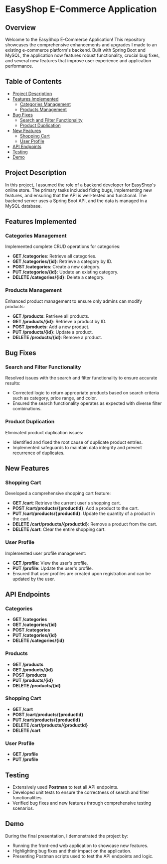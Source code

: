 # EasyShop E-Commerce Application

## Overview

Welcome to the EasyShop E-Commerce Application! This repository showcases the comprehensive enhancements and upgrades I made to an existing e-commerce platform's backend. Built with Spring Boot and MySQL, the application now features robust functionality, crucial bug fixes, and several new features that improve user experience and application performance.

## Table of Contents

- [Project Description](#project-description)
- [Features Implemented](#features-implemented)
  - [Categories Management](#categories-management)
  - [Products Management](#products-management)
- [Bug Fixes](#bug-fixes)
  - [Search and Filter Functionality](#search-and-filter-functionality)
  - [Product Duplication](#product-duplication)
- [New Features](#new-features)
  - [Shopping Cart](#shopping-cart)
  - [User Profile](#user-profile)
- [API Endpoints](#api-endpoints)
- [Testing](#testing)
- [Demo](#demo)

## Project Description

In this project, I assumed the role of a backend developer for EasyShop's online store. The primary tasks included fixing bugs, implementing new features, and ensuring that the API is well-tested and functional. The backend server uses a Spring Boot API, and the data is managed in a MySQL database.

## Features Implemented

### Categories Management
Implemented complete CRUD operations for categories:
- **GET /categories**: Retrieve all categories.
- **GET /categories/{id}**: Retrieve a category by ID.
- **POST /categories**: Create a new category.
- **PUT /categories/{id}**: Update an existing category.
- **DELETE /categories/{id}**: Delete a category.

### Products Management
Enhanced product management to ensure only admins can modify products:
- **GET /products**: Retrieve all products.
- **GET /products/{id}**: Retrieve a product by ID.
- **POST /products**: Add a new product.
- **PUT /products/{id}**: Update a product.
- **DELETE /products/{id}**: Remove a product.

## Bug Fixes

### Search and Filter Functionality
Resolved issues with the search and filter functionality to ensure accurate results:
- Corrected logic to return appropriate products based on search criteria such as category, price range, and color.
- Ensured the search functionality operates as expected with diverse filter combinations.

### Product Duplication
Eliminated product duplication issues:
- Identified and fixed the root cause of duplicate product entries.
- Implemented safeguards to maintain data integrity and prevent recurrence of duplicates.

## New Features

### Shopping Cart
Developed a comprehensive shopping cart feature:
- **GET /cart**: Retrieve the current user's shopping cart.
- **POST /cart/products/{productId}**: Add a product to the cart.
- **PUT /cart/products/{productId}**: Update the quantity of a product in the cart.
- **DELETE /cart/products/{productId}**: Remove a product from the cart.
- **DELETE /cart**: Clear the entire shopping cart.

### User Profile
Implemented user profile management:
- **GET /profile**: View the user's profile.
- **PUT /profile**: Update the user's profile.
- Ensured that user profiles are created upon registration and can be updated by the user.

## API Endpoints

### Categories
- **GET /categories**
- **GET /categories/{id}**
- **POST /categories**
- **PUT /categories/{id}**
- **DELETE /categories/{id}**

### Products
- **GET /products**
- **GET /products/{id}**
- **POST /products**
- **PUT /products/{id}**
- **DELETE /products/{id}**

### Shopping Cart
- **GET /cart**
- **POST /cart/products/{productId}**
- **PUT /cart/products/{productId}**
- **DELETE /cart/products/{productId}**
- **DELETE /cart**

### User Profile
- **GET /profile**
- **PUT /profile**

## Testing

- Extensively used **Postman** to test all API endpoints.
- Developed unit tests to ensure the correctness of search and filter functionalities.
- Verified bug fixes and new features through comprehensive testing scenarios.

## Demo

During the final presentation, I demonstrated the project by:
- Running the front-end web application to showcase new features.
- Highlighting bug fixes and their impact on the application.
- Presenting Postman scripts used to test the API endpoints and logic.
